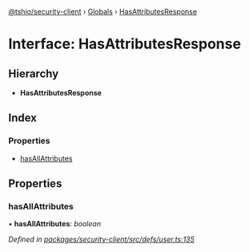 [@tshio/security-client](../README.md) › [Globals](../globals.md) › [HasAttributesResponse](hasattributesresponse.md)

# Interface: HasAttributesResponse

## Hierarchy

* **HasAttributesResponse**

## Index

### Properties

* [hasAllAttributes](hasattributesresponse.md#markdown-header-hasallattributes)

## Properties

###  hasAllAttributes

• **hasAllAttributes**: *boolean*

*Defined in [packages/security-client/src/defs/user.ts:135](https://github.com/TheSoftwareHouse/rad-modules-tools/blob/afe5496/packages/security-client/src/defs/user.ts#L135)*
